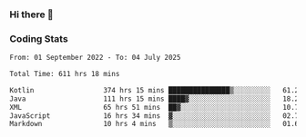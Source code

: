 ### Hi there 👋

<!--
**Girrafeec/girrafeec** is a ✨ _special_ ✨ repository because its `README.md` (this file) appears on your GitHub profile.

Here are some ideas to get you started:

- 🔭 I’m currently working on ...
- 🌱 I’m currently learning ...
- 👯 I’m looking to collaborate on ...
- 🤔 I’m looking for help with ...
- 💬 Ask me about ...
- 📫 How to reach me: ...
- 😄 Pronouns: ...
- ⚡ Fun fact: ...
-->

### Coding Stats
<!--START_SECTION:waka-->

```txt
From: 01 September 2022 - To: 04 July 2025

Total Time: 611 hrs 18 mins

Kotlin                 374 hrs 15 mins ███████████████▒░░░░░░░░░   61.22 %
Java                   111 hrs 15 mins ████▓░░░░░░░░░░░░░░░░░░░░   18.20 %
XML                    65 hrs 51 mins  ██▓░░░░░░░░░░░░░░░░░░░░░░   10.77 %
JavaScript             16 hrs 34 mins  ▓░░░░░░░░░░░░░░░░░░░░░░░░   02.71 %
Markdown               10 hrs 4 mins   ▒░░░░░░░░░░░░░░░░░░░░░░░░   01.65 %
```

<!--END_SECTION:waka-->
